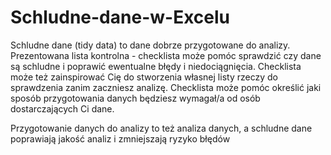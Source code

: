 # Schludne-dane-w-Excelu
Schludne dane (tidy data) to dane dobrze przygotowane do analizy. Prezentowana lista kontrolna - checklista może pomóc sprawdzić czy dane są schludne i poprawić ewentualne błędy i niedociągnięcia. Checklista może też zainspirować Cię do stworzenia własnej listy rzeczy do sprawdzenia zanim zaczniesz analizę. Checklista może pomóc określić jaki sposób przygotowania danych będziesz wymagał/a od osób dostarczających Ci dane. 

Przygotowanie danych do analizy to też analiza danych, a schludne dane poprawiają jakość analiz i zmniejszają ryzyko błędów
